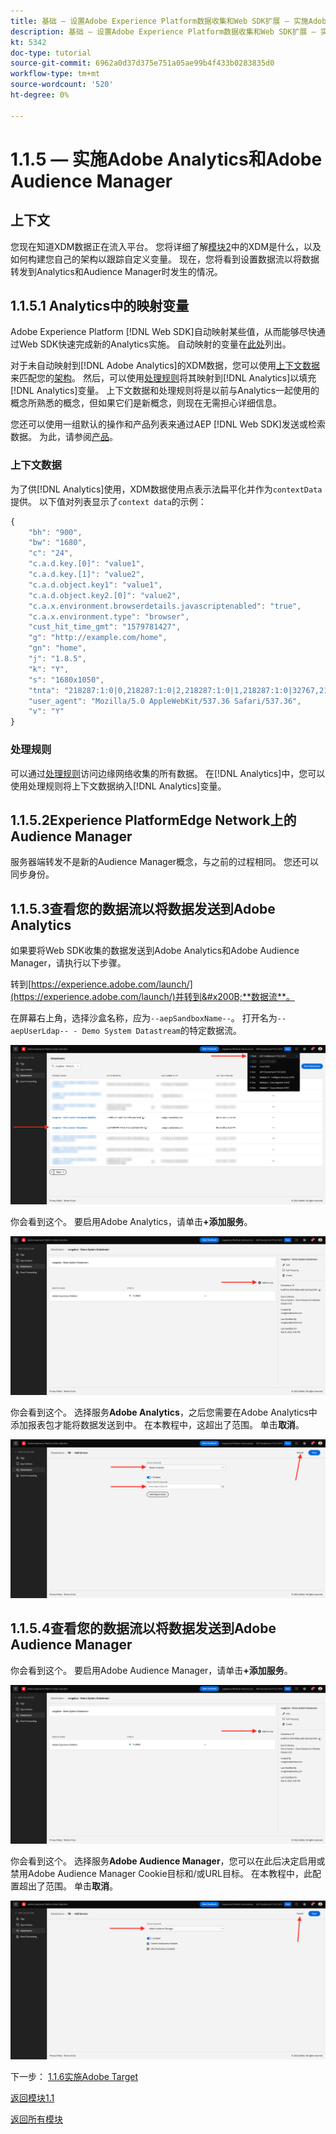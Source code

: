 ```yaml
---
title: 基础 — 设置Adobe Experience Platform数据收集和Web SDK扩展 — 实施Adobe Analytics和Adobe Audience Manager
description: 基础 — 设置Adobe Experience Platform数据收集和Web SDK扩展 — 实施Adobe Analytics和Adobe Audience Manager
kt: 5342
doc-type: tutorial
source-git-commit: 6962a0d37d375e751a05ae99b4f433b0283835d0
workflow-type: tm+mt
source-wordcount: '520'
ht-degree: 0%

---
```


# 1.1.5 — 实施Adobe Analytics和Adobe Audience Manager

## 上下文

您现在知道XDM数据正在流入平台。 您将详细了解[模块2](./../module1.2/data-ingestion.md)中的XDM是什么，以及如何构建您自己的架构以跟踪自定义变量。 现在，您将看到设置数据流以将数据转发到Analytics和Audience Manager时发生的情况。

## 1.1.5.1 Analytics中的映射变量

Adobe Experience Platform [!DNL Web SDK]自动映射某些值，从而能够尽快通过Web SDK快速完成新的Analytics实施。 自动映射的变量在[此处](https://experienceleague.adobe.com/docs/experience-platform/edge/data-collection/adobe-analytics/automatically-mapped-vars.html#data-collection)列出。

对于未自动映射到[!DNL Adobe Analytics]的XDM数据，您可以使用[上下文数据](https://experienceleague.adobe.com/docs/analytics/implementation/vars/page-vars/contextdata.html?lang=zh-Hans)来匹配您的[架构](https://experienceleague.adobe.com/docs/experience-platform/xdm/schema/composition.html)。 然后，可以使用[处理规则](https://experienceleague.adobe.com/docs/analytics/admin/admin-tools/processing-rules/processing-rules-configuration/t-processing-rules.html)将其映射到[!DNL Analytics]以填充[!DNL Analytics]变量。 上下文数据和处理规则将是以前与Analytics一起使用的概念所熟悉的概念，但如果它们是新概念，则现在无需担心详细信息。

您还可以使用一组默认的操作和产品列表来通过AEP [!DNL Web SDK]发送或检索数据。 为此，请参阅[产品](https://experienceleague.adobe.com/docs/experience-platform/edge/data-collection/collect-commerce-data.html?lang=en#data-collection)。

### 上下文数据

为了供[!DNL Analytics]使用，XDM数据使用点表示法扁平化并作为`contextData`提供。 以下值对列表显示了`context data`的示例：

```javascript
{
    "bh": "900",
    "bw": "1680",
    "c": "24",
    "c.a.d.key.[0]": "value1",
    "c.a.d.key.[1]": "value2",
    "c.a.d.object.key1": "value1",
    "c.a.d.object.key2.[0]": "value2",
    "c.a.x.environment.browserdetails.javascriptenabled": "true",
    "c.a.x.environment.type": "browser",
    "cust_hit_time_gmt": "1579781427",
    "g": "http://example.com/home",
    "gn": "home",
    "j": "1.8.5",
    "k": "Y",
    "s": "1680x1050",
    "tnta": "218287:1:0|0,218287:1:0|2,218287:1:0|1,218287:1:0|32767,218287:1:01,218287:1:0|0,218287:1:0|1,218287:1:0|0,218287:1:0|1",
    "user_agent": "Mozilla/5.0 AppleWebKit/537.36 Safari/537.36",
    "v": "Y"
}
```

### 处理规则

可以通过[处理规则](https://experienceleague.adobe.com/docs/analytics/admin/admin-tools/processing-rules/processing-rules-configuration/t-processing-rules.html)访问边缘网络收集的所有数据。 在[!DNL Analytics]中，您可以使用处理规则将上下文数据纳入[!DNL Analytics]变量。

## 1.1.5.2Experience PlatformEdge Network上的Audience Manager

服务器端转发不是新的Audience Manager概念，与之前的过程相同。 您还可以同步身份。

## 1.1.5.3查看您的数据流以将数据发送到Adobe Analytics

如果要将Web SDK收集的数据发送到Adobe Analytics和Adobe Audience Manager，请执行以下步骤。

转到[https://experience.adobe.com/launch/](https://experience.adobe.com/launch/)并转到&#x200B;**数据流**。

在屏幕右上角，选择沙盒名称，应为`--aepSandboxName--`。 打开名为`--aepUserLdap-- - Demo System Datastream`的特定数据流。

![单击左侧导航栏中的“Edge配置”图标](./images/edgeconfig1b.png)

你会看到这个。 要启用Adobe Analytics，请单击&#x200B;**+添加服务**。

![AEP调试器](./images/aa2.png)

你会看到这个。 选择服务&#x200B;**Adobe Analytics**，之后您需要在Adobe Analytics中添加报表包才能将数据发送到中。 在本教程中，这超出了范围。 单击&#x200B;**取消**。

![AEP调试器](./images/aa3.png)

## 1.1.5.4查看您的数据流以将数据发送到Adobe Audience Manager

你会看到这个。 要启用Adobe Audience Manager，请单击&#x200B;**+添加服务**。

![AEP调试器](./images/aa2.png)

你会看到这个。 选择服务&#x200B;**Adobe Audience Manager**，您可以在此后决定启用或禁用Adobe Audience Manager Cookie目标和/或URL目标。 在本教程中，此配置超出了范围。 单击&#x200B;**取消**。

![AEP调试器](./images/aam1.png)

下一步： [1.1.6实施Adobe Target](./ex6.md)

[返回模块1.1](./data-ingestion-launch-web-sdk.md)

[返回所有模块](./../../../overview.md)

